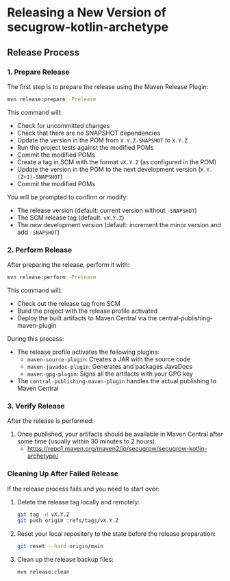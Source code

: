 # Releasing a New Version of secugrow-kotlin-archetype

## Release Process

### 1. Prepare Release

The first step is to prepare the release using the Maven Release Plugin:

```bash
mvn release:prepare -Prelease
```

This command will:
- Check for uncommitted changes
- Check that there are no SNAPSHOT dependencies
- Update the version in the POM from `X.Y.Z-SNAPSHOT` to `X.Y.Z`
- Run the project tests against the modified POMs
- Commit the modified POMs
- Create a tag in SCM with the format `vX.Y.Z` (as configured in the POM)
- Update the version in the POM to the next development version (`X.Y.(Z+1)-SNAPSHOT`)
- Commit the modified POMs

You will be prompted to confirm or modify:
- The release version (default: current version without `-SNAPSHOT`)
- The SCM release tag (default: `vX.Y.Z`)
- The new development version (default: increment the minor version and add `-SNAPSHOT`)

### 2. Perform Release

After preparing the release, perform it with:

```bash
mvn release:perform -Prelease
```

This command will:
- Check out the release tag from SCM
- Build the project with the release profile activated
- Deploy the built artifacts to Maven Central via the central-publishing-maven-plugin

During this process:
- The release profile activates the following plugins:
  - `maven-source-plugin`: Creates a JAR with the source code
  - `maven-javadoc-plugin`: Generates and packages JavaDocs
  - `maven-gpg-plugin`: Signs all the artifacts with your GPG key
- The `central-publishing-maven-plugin` handles the actual publishing to Maven Central

### 3. Verify Release

After the release is performed:

1. Once published, your artifacts should be available in Maven Central after some time (usually within 30 minutes to 2 hours):
   - https://repo1.maven.org/maven2/io/secugrow/secugrow-kotlin-archetype/


### Cleaning Up After Failed Release

If the release process fails and you need to start over:

1. Delete the release tag locally and remotely:
   ```bash
   git tag -d vX.Y.Z
   git push origin :refs/tags/vX.Y.Z
   ```

2. Reset your local repository to the state before the release preparation:
   ```bash
   git reset --hard origin/main
   ```

3. Clean up the release backup files:
   ```bash
   mvn release:clean
   ```